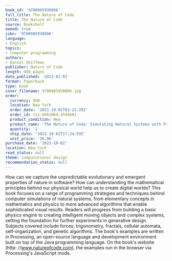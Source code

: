```yaml
---
book_id: '9780985930806'
full_title: The Nature of Code
title: The Nature of Code
source: Bookshelf
owned: true
isbn: '9780985930806'
language:
- English
topics:
- Computer programming
authors:
- Daniel Shiffman
publisher: Nature of Code
length: 498 pages
date_published: '2012-01-01'
format: Paperback
type: book
cover_filename: 9780985930806.jpg
order:
  currency: USD
  location: New York
  order_date: '2021-10-02T03:11:39Z'
  order_id: 111-6661064-4594661
  product_condition: New
  product_name: 'The Nature of Code: Simulating Natural Systems with Processing'
  quantity: '1'
  ship_date: '2021-10-02T17:24:59Z'
  unit_price: '26.86'
purchase_date: '2021-10-02'
location: New York
read_status: null
theme: computational design
recommendation_status: null
---
```

How can we capture the unpredictable evolutionary and emergent properties of nature in software? How can understanding the mathematical principles behind our physical world help us to create digital worlds? This book focuses on a range of programming strategies and techniques behind computer simulations of natural systems, from elementary concepts in mathematics and physics to more advanced algorithms that enable sophisticated visual results. Readers will progress from building a basic physics engine to creating intelligent moving objects and complex systems, setting the foundation for further experiments in generative design. Subjects covered include forces, trigonometry, fractals, cellular automata, self-organization, and genetic algorithms. The book's examples are written in Processing, an open-source language and development environment built on top of the Java programming language. On the book's website (http: //www.natureofcode.com), the examples run in the browser via Processing's JavaScript mode.

